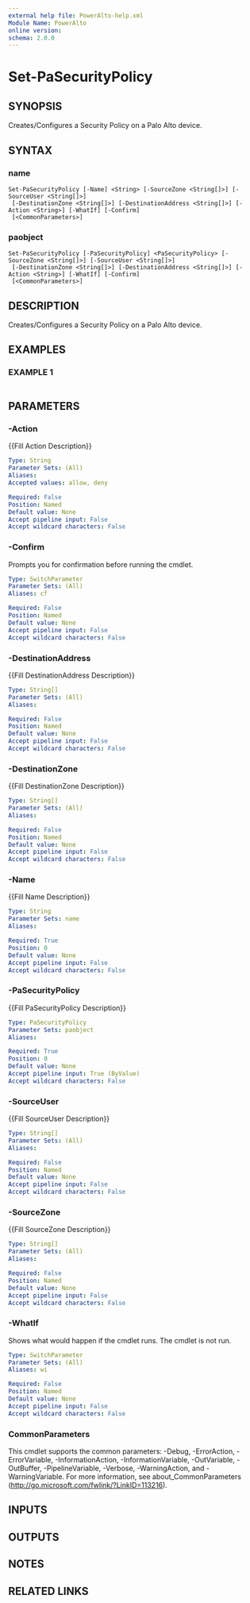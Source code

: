 ```yaml
---
external help file: PowerAlto-help.xml
Module Name: PowerAlto
online version:
schema: 2.0.0
---
```


# Set-PaSecurityPolicy

## SYNOPSIS
Creates/Configures a Security Policy on a Palo Alto device.

## SYNTAX

### name
```
Set-PaSecurityPolicy [-Name] <String> [-SourceZone <String[]>] [-SourceUser <String[]>]
 [-DestinationZone <String[]>] [-DestinationAddress <String[]>] [-Action <String>] [-WhatIf] [-Confirm]
 [<CommonParameters>]
```

### paobject
```
Set-PaSecurityPolicy [-PaSecurityPolicy] <PaSecurityPolicy> [-SourceZone <String[]>] [-SourceUser <String[]>]
 [-DestinationZone <String[]>] [-DestinationAddress <String[]>] [-Action <String>] [-WhatIf] [-Confirm]
 [<CommonParameters>]
```

## DESCRIPTION
Creates/Configures a Security Policy on a Palo Alto device.

## EXAMPLES

### EXAMPLE 1
```

```

## PARAMETERS

### -Action
{{Fill Action Description}}

```yaml
Type: String
Parameter Sets: (All)
Aliases:
Accepted values: allow, deny

Required: False
Position: Named
Default value: None
Accept pipeline input: False
Accept wildcard characters: False
```

### -Confirm
Prompts you for confirmation before running the cmdlet.

```yaml
Type: SwitchParameter
Parameter Sets: (All)
Aliases: cf

Required: False
Position: Named
Default value: None
Accept pipeline input: False
Accept wildcard characters: False
```

### -DestinationAddress
{{Fill DestinationAddress Description}}

```yaml
Type: String[]
Parameter Sets: (All)
Aliases:

Required: False
Position: Named
Default value: None
Accept pipeline input: False
Accept wildcard characters: False
```

### -DestinationZone
{{Fill DestinationZone Description}}

```yaml
Type: String[]
Parameter Sets: (All)
Aliases:

Required: False
Position: Named
Default value: None
Accept pipeline input: False
Accept wildcard characters: False
```

### -Name
{{Fill Name Description}}

```yaml
Type: String
Parameter Sets: name
Aliases:

Required: True
Position: 0
Default value: None
Accept pipeline input: False
Accept wildcard characters: False
```

### -PaSecurityPolicy
{{Fill PaSecurityPolicy Description}}

```yaml
Type: PaSecurityPolicy
Parameter Sets: paobject
Aliases:

Required: True
Position: 0
Default value: None
Accept pipeline input: True (ByValue)
Accept wildcard characters: False
```

### -SourceUser
{{Fill SourceUser Description}}

```yaml
Type: String[]
Parameter Sets: (All)
Aliases:

Required: False
Position: Named
Default value: None
Accept pipeline input: False
Accept wildcard characters: False
```

### -SourceZone
{{Fill SourceZone Description}}

```yaml
Type: String[]
Parameter Sets: (All)
Aliases:

Required: False
Position: Named
Default value: None
Accept pipeline input: False
Accept wildcard characters: False
```

### -WhatIf
Shows what would happen if the cmdlet runs.
The cmdlet is not run.

```yaml
Type: SwitchParameter
Parameter Sets: (All)
Aliases: wi

Required: False
Position: Named
Default value: None
Accept pipeline input: False
Accept wildcard characters: False
```

### CommonParameters
This cmdlet supports the common parameters: -Debug, -ErrorAction, -ErrorVariable, -InformationAction, -InformationVariable, -OutVariable, -OutBuffer, -PipelineVariable, -Verbose, -WarningAction, and -WarningVariable. For more information, see about_CommonParameters (http://go.microsoft.com/fwlink/?LinkID=113216).

## INPUTS

## OUTPUTS

## NOTES

## RELATED LINKS
